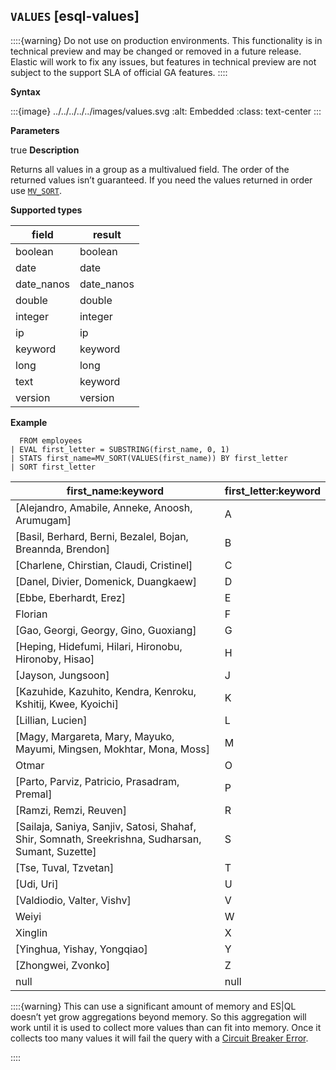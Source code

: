 ## `VALUES` [esql-values]

::::{warning}
Do not use on production environments. This functionality is in technical preview and may be changed or removed in a future release. Elastic will work to fix any issues, but features in technical preview are not subject to the support SLA of official GA features.
::::


**Syntax**

:::{image} ../../../../../images/values.svg
:alt: Embedded
:class: text-center
:::

**Parameters**

true
**Description**

Returns all values in a group as a multivalued field. The order of the returned values isn’t guaranteed. If you need the values returned in order use [`MV_SORT`](../../esql-functions-operators.md#esql-mv_sort).

**Supported types**

| field | result |
| --- | --- |
| boolean | boolean |
| date | date |
| date_nanos | date_nanos |
| double | double |
| integer | integer |
| ip | ip |
| keyword | keyword |
| long | long |
| text | keyword |
| version | version |

**Example**

```esql
  FROM employees
| EVAL first_letter = SUBSTRING(first_name, 0, 1)
| STATS first_name=MV_SORT(VALUES(first_name)) BY first_letter
| SORT first_letter
```

| first_name:keyword | first_letter:keyword |
| --- | --- |
| [Alejandro, Amabile, Anneke, Anoosh, Arumugam] | A |
| [Basil, Berhard, Berni, Bezalel, Bojan, Breannda, Brendon] | B |
| [Charlene, Chirstian, Claudi, Cristinel] | C |
| [Danel, Divier, Domenick, Duangkaew] | D |
| [Ebbe, Eberhardt, Erez] | E |
| Florian | F |
| [Gao, Georgi, Georgy, Gino, Guoxiang] | G |
| [Heping, Hidefumi, Hilari, Hironobu, Hironoby, Hisao] | H |
| [Jayson, Jungsoon] | J |
| [Kazuhide, Kazuhito, Kendra, Kenroku, Kshitij, Kwee, Kyoichi] | K |
| [Lillian, Lucien] | L |
| [Magy, Margareta, Mary, Mayuko, Mayumi, Mingsen, Mokhtar, Mona, Moss] | M |
| Otmar | O |
| [Parto, Parviz, Patricio, Prasadram, Premal] | P |
| [Ramzi, Remzi, Reuven] | R |
| [Sailaja, Saniya, Sanjiv, Satosi, Shahaf, Shir, Somnath, Sreekrishna, Sudharsan, Sumant, Suzette] | S |
| [Tse, Tuval, Tzvetan] | T |
| [Udi, Uri] | U |
| [Valdiodio, Valter, Vishv] | V |
| Weiyi | W |
| Xinglin | X |
| [Yinghua, Yishay, Yongqiao] | Y |
| [Zhongwei, Zvonko] | Z |
| null | null |

::::{warning}
This can use a significant amount of memory and ES|QL doesn’t yet grow aggregations beyond memory. So this aggregation will work until it is used to collect more values than can fit into memory. Once it collects too many values it will fail the query with a [Circuit Breaker Error](docs-content://troubleshoot/elasticsearch/circuit-breaker-errors.md).

::::



